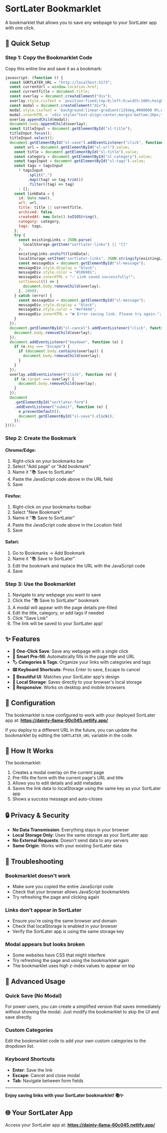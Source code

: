 # SortLater Bookmarklet

A bookmarklet that allows you to save any webpage to your SortLater app with one click.

## 🚀 Quick Setup

### Step 1: Copy the Bookmarklet Code

Copy this entire line and save it as a bookmark:

```javascript
javascript: (function () {
  const SORTLATER_URL = "http://localhost:5173";
  const currentUrl = window.location.href;
  const currentTitle = document.title;
  const overlay = document.createElement("div");
  overlay.style.cssText = `position:fixed;top:0;left:0;width:100%;height:100%;background:rgba(0,0,0,0.8);z-index:999999;display:flex;align-items:center;justify-content:center;font-family:-apple-system,BlinkMacSystemFont,'Segoe UI',Roboto,sans-serif;`;
  const modal = document.createElement("div");
  modal.style.cssText = `background:linear-gradient(135deg,#000000 0%,#1a1a1a 100%);border:1px solid rgba(16,185,129,0.3);border-radius:16px;padding:24px;width:90%;max-width:500px;box-shadow:0 20px 40px rgba(0,0,0,0.5);position:relative;`;
  modal.innerHTML = `<div style="text-align:center;margin-bottom:20px;"><div style="width:48px;height:48px;background:linear-gradient(135deg,#10b981,#059669);border-radius:12px;display:inline-flex;align-items:center;justify-content:center;margin-bottom:12px;box-shadow:0 4px 12px rgba(16,185,129,0.3);">📚</div><h2 style="margin:0;font-size:24px;font-weight:700;background:linear-gradient(135deg,#10b981,#34d399);-webkit-background-clip:text;-webkit-text-fill-color:transparent;background-clip:text;">Save to SortLater</h2></div><form id="sortlater-form" style="margin-bottom:20px;"><div style="margin-bottom:16px;"><label style="display:block;font-size:13px;font-weight:600;margin-bottom:8px;color:#10b981;">URL</label><input type="url" id="sl-url" value="${currentUrl}" readonly style="width:100%;padding:12px 16px;border:1px solid rgba(16,185,129,0.3);border-radius:8px;background:rgba(16,185,129,0.05);color:#10b981;font-size:14px;box-sizing:border-box;"></div><div style="margin-bottom:16px;"><label style="display:block;font-size:13px;font-weight:600;margin-bottom:8px;color:#10b981;">Title</label><input type="text" id="sl-title" value="${currentTitle}" style="width:100%;padding:12px 16px;border:1px solid rgba(16,185,129,0.3);border-radius:8px;background:rgba(16,185,129,0.05);color:#10b981;font-size:14px;box-sizing:border-box;"></div><div style="margin-bottom:16px;"><label style="display:block;font-size:13px;font-weight:600;margin-bottom:8px;color:#10b981;">Category</label><select id="sl-category" style="width:100%;padding:12px 16px;border:1px solid rgba(16,185,129,0.3);border-radius:8px;background:rgba(16,185,129,0.05);color:#10b981;font-size:14px;box-sizing:border-box;"><option value="General">General</option><option value="Technology">Technology</option><option value="News">News</option><option value="Education">Education</option><option value="Entertainment">Entertainment</option><option value="Business">Business</option><option value="Science">Science</option><option value="Health">Health</option></select></div><div style="margin-bottom:20px;"><label style="display:block;font-size:13px;font-weight:600;margin-bottom:8px;color:#10b981;">Tags (comma separated)</label><input type="text" id="sl-tags" placeholder="javascript, tutorial, react" style="width:100%;padding:12px 16px;border:1px solid rgba(16,185,129,0.3);border-radius:8px;background:rgba(16,185,129,0.05);color:#10b981;font-size:14px;box-sizing:border-box;"></div></form><div style="display:flex;gap:12px;"><button id="sl-save" style="flex:1;padding:14px 20px;border:none;border-radius:8px;background:linear-gradient(135deg,#10b981,#059669);color:#000000;font-size:14px;font-weight:600;cursor:pointer;transition:all 0.2s ease;">💾 Save Link</button><button id="sl-cancel" style="flex:1;padding:14px 20px;border:1px solid rgba(16,185,129,0.3);border-radius:8px;background:rgba(16,185,129,0.1);color:#10b981;font-size:14px;font-weight:600;cursor:pointer;transition:all 0.2s ease;">✕ Cancel</button></div><div id="sl-message" style="margin-top:16px;text-align:center;font-size:13px;display:none;"></div>`;
  overlay.appendChild(modal);
  document.body.appendChild(overlay);
  const titleInput = document.getElementById("sl-title");
  titleInput.focus();
  titleInput.select();
  document.getElementById("sl-save").addEventListener("click", function () {
    const url = document.getElementById("sl-url").value;
    const title = document.getElementById("sl-title").value;
    const category = document.getElementById("sl-category").value;
    const tagsInput = document.getElementById("sl-tags").value;
    const tags = tagsInput
      ? tagsInput
          .split(",")
          .map((tag) => tag.trim())
          .filter((tag) => tag)
      : [];
    const linkData = {
      id: Date.now(),
      url: url,
      title: title || currentTitle,
      archived: false,
      createdAt: new Date().toISOString(),
      category: category,
      tags: tags,
    };
    try {
      const existingLinks = JSON.parse(
        localStorage.getItem("sortlater-links") || "[]"
      );
      existingLinks.unshift(linkData);
      localStorage.setItem("sortlater-links", JSON.stringify(existingLinks));
      const messageDiv = document.getElementById("sl-message");
      messageDiv.style.display = "block";
      messageDiv.style.color = "#10b981";
      messageDiv.innerHTML = "✅ Link saved successfully!";
      setTimeout(() => {
        document.body.removeChild(overlay);
      }, 2000);
    } catch (error) {
      const messageDiv = document.getElementById("sl-message");
      messageDiv.style.display = "block";
      messageDiv.style.color = "#ef4444";
      messageDiv.innerHTML = "❌ Error saving link. Please try again.";
    }
  });
  document.getElementById("sl-cancel").addEventListener("click", function () {
    document.body.removeChild(overlay);
  });
  document.addEventListener("keydown", function (e) {
    if (e.key === "Escape") {
      if (document.body.contains(overlay)) {
        document.body.removeChild(overlay);
      }
    }
  });
  overlay.addEventListener("click", function (e) {
    if (e.target === overlay) {
      document.body.removeChild(overlay);
    }
  });
  document
    .getElementById("sortlater-form")
    .addEventListener("submit", function (e) {
      e.preventDefault();
      document.getElementById("sl-save").click();
    });
})();
```

### Step 2: Create the Bookmark

#### Chrome/Edge:

1. Right-click on your bookmarks bar
2. Select "Add page" or "Add bookmark"
3. Name it "📚 Save to SortLater"
4. Paste the JavaScript code above in the URL field
5. Save

#### Firefox:

1. Right-click on your bookmarks toolbar
2. Select "New Bookmark"
3. Name it "📚 Save to SortLater"
4. Paste the JavaScript code above in the Location field
5. Save

#### Safari:

1. Go to Bookmarks → Add Bookmark
2. Name it "📚 Save to SortLater"
3. Edit the bookmark and replace the URL with the JavaScript code
4. Save

### Step 3: Use the Bookmarklet

1. Navigate to any webpage you want to save
2. Click the "📚 Save to SortLater" bookmark
3. A modal will appear with the page details pre-filled
4. Edit the title, category, or add tags if needed
5. Click "Save Link"
6. The link will be saved to your SortLater app!

## ✨ Features

- **🎯 One-Click Save**: Save any webpage with a single click
- **📝 Smart Pre-fill**: Automatically fills in the page title and URL
- **🏷️ Categories & Tags**: Organize your links with categories and tags
- **⌨️ Keyboard Shortcuts**: Press Enter to save, Escape to cancel
- **🎨 Beautiful UI**: Matches your SortLater app's design
- **💾 Local Storage**: Saves directly to your browser's local storage
- **📱 Responsive**: Works on desktop and mobile browsers

## 🔧 Configuration

The bookmarklet is now configured to work with your deployed SortLater app at:
**https://dainty-llama-60c045.netlify.app/**

If you deploy to a different URL in the future, you can update the bookmarklet by editing the `SORTLATER_URL` variable in the code.

## 🎯 How It Works

The bookmarklet:

1. Creates a modal overlay on the current page
2. Pre-fills the form with the current page's URL and title
3. Allows you to edit details and add metadata
4. Saves the link data to localStorage using the same key as your SortLater app
5. Shows a success message and auto-closes

## 🔒 Privacy & Security

- **No Data Transmission**: Everything stays in your browser
- **Local Storage Only**: Uses the same storage as your SortLater app
- **No External Requests**: Doesn't send data to any servers
- **Same Origin**: Works with your existing SortLater data

## 🐛 Troubleshooting

### Bookmarklet doesn't work

- Make sure you copied the entire JavaScript code
- Check that your browser allows JavaScript bookmarklets
- Try refreshing the page and clicking again

### Links don't appear in SortLater

- Ensure you're using the same browser and domain
- Check that localStorage is enabled in your browser
- Verify the SortLater app is using the same storage key

### Modal appears but looks broken

- Some websites have CSS that might interfere
- Try refreshing the page and using the bookmarklet again
- The bookmarklet uses high z-index values to appear on top

## 🚀 Advanced Usage

### Quick Save (No Modal)

For power users, you can create a simplified version that saves immediately without showing the modal. Just modify the bookmarklet to skip the UI and save directly.

### Custom Categories

Edit the bookmarklet code to add your own custom categories to the dropdown list.

### Keyboard Shortcuts

- **Enter**: Save the link
- **Escape**: Cancel and close modal
- **Tab**: Navigate between form fields

---

**Enjoy saving links with your SortLater bookmarklet! 📚✨**

## 🌐 Your SortLater App

Access your SortLater app at: **https://dainty-llama-60c045.netlify.app/**

